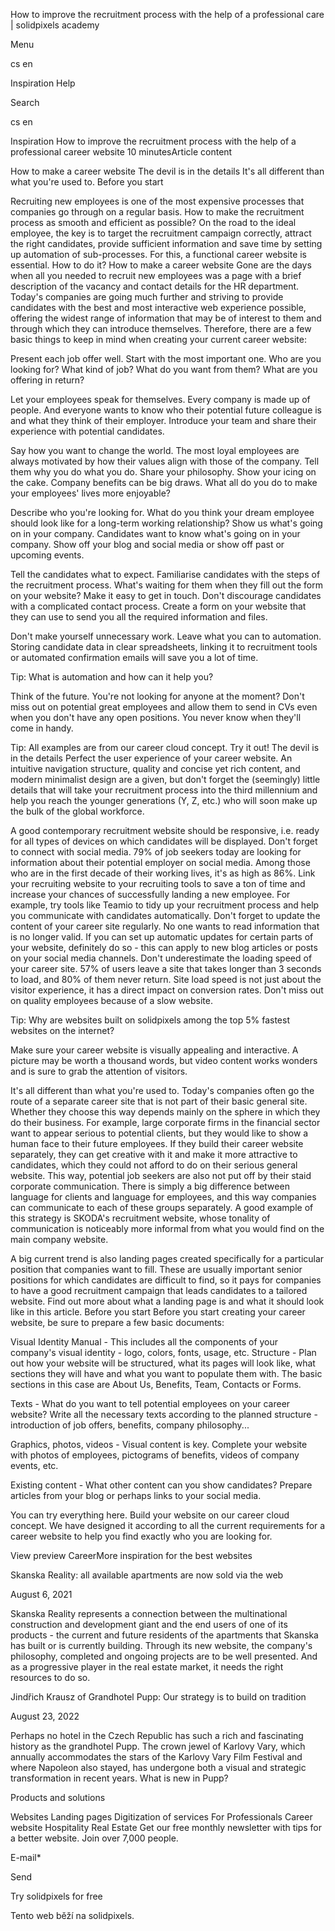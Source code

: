 <p>How to improve the recruitment process with the help of a professional care | solidpixels academy</p>
<p>Menu</p>
<p>cs en</p>
<p>Inspiration Help</p>
<p>Search</p>
<p>cs en</p>
<p>Inspiration
How to improve the recruitment process with the help of a professional career website
10 minutesArticle content</p>
<p>How to make a career website
The devil is in the details
It's all different than what you're used to.
Before you start</p>
<p>Recruiting new employees is one of the most expensive processes that companies go through on a regular basis. How to make the recruitment process as smooth and efficient as possible? On the road to the ideal employee, the key is to target the recruitment campaign correctly, attract the right candidates, provide sufficient information and save time by setting up automation of sub-processes. For this, a functional career website is essential. How to do it?
How to make a career website
Gone are the days when all you needed to recruit new employees was a page with a brief description of the vacancy and contact details for the HR department. Today's companies are going much further and striving to provide candidates with the best and most interactive web experience possible, offering the widest range of information that may be of interest to them and through which they can introduce themselves. Therefore, there are a few basic things to keep in mind when creating your current career website:</p>
<p>Present each job offer well. Start with the most important one. Who are you looking for? What kind of job? What do you want from them? What are you offering in return?</p>
<p>Let your employees speak for themselves. Every company is made up of people. And everyone wants to know who their potential future colleague is and what they think of their employer. Introduce your team and share their experience with potential candidates.</p>
<p>Say how you want to change the world. The most loyal employees are always motivated by how their values align with those of the company. Tell them why you do what you do. Share your philosophy.
Show your icing on the cake. Company benefits can be big draws. What all do you do to make your employees' lives more enjoyable?</p>
<p>Describe who you're looking for. What do you think your dream employee should look like for a long-term working relationship?
Show us what's going on in your company. Candidates want to know what's going on in your company. Show off your blog and social media or show off past or upcoming events.</p>
<p>Tell the candidates what to expect. Familiarise candidates with the steps of the recruitment process. What's waiting for them when they fill out the form on your website?
Make it easy to get in touch. Don't discourage candidates with a complicated contact process. Create a form on your website that they can use to send you all the required information and files.</p>
<p>Don't make yourself unnecessary work. Leave what you can to automation. Storing candidate data in clear spreadsheets, linking it to recruitment tools or automated confirmation emails will save you a lot of time.</p>
<p>Tip: What is automation and how can it help you?</p>
<p>Think of the future. You're not looking for anyone at the moment? Don't miss out on potential great employees and allow them to send in CVs even when you don't have any open positions. You never know when they'll come in handy.</p>
<p>Tip: All examples are from our career cloud concept. Try it out!
The devil is in the details
Perfect the user experience of your career website. An intuitive navigation structure, quality and concise yet rich content, and modern minimalist design are a given, but don't forget the (seemingly) little details that will take your recruitment process into the third millennium and help you reach the younger generations (Y, Z, etc.) who will soon make up the bulk of the global workforce.</p>
<p>A good contemporary recruitment website should be responsive, i.e. ready for all types of devices on which candidates will be displayed.
Don't forget to connect with social media. 79% of job seekers today are looking for information about their potential employer on social media. Among those who are in the first decade of their working lives, it's as high as 86%.
Link your recruiting website to your recruiting tools to save a ton of time and increase your chances of successfully landing a new employee. For example, try tools like Teamio to tidy up your recruitment process and help you communicate with candidates automatically.
Don't forget to update the content of your career site regularly. No one wants to read information that is no longer valid. If you can set up automatic updates for certain parts of your website, definitely do so - this can apply to new blog articles or posts on your social media channels.
Don't underestimate the loading speed of your career site. 57% of users leave a site that takes longer than 3 seconds to load, and 80% of them never return. Site load speed is not just about the visitor experience, it has a direct impact on conversion rates. Don't miss out on quality employees because of a slow website.</p>
<p>Tip: Why are websites built on solidpixels among the top 5% fastest websites on the internet?</p>
<p>Make sure your career website is visually appealing and interactive. A picture may be worth a thousand words, but video content works wonders and is sure to grab the attention of visitors.</p>
<p>It's all different than what you're used to.
Today's companies often go the route of a separate career site that is not part of their basic general site. Whether they choose this way depends mainly on the sphere in which they do their business. For example, large corporate firms in the financial sector want to appear serious to potential clients, but they would like to show a human face to their future employees. If they build their career website separately, they can get creative with it and make it more attractive to candidates, which they could not afford to do on their serious general website. This way, potential job seekers are also not put off by their staid corporate communication. There is simply a big difference between language for clients and language for employees, and this way companies can communicate to each of these groups separately.
A good example of this strategy is SKODA's recruitment website, whose tonality of communication is noticeably more informal from what you would find on the main company website.</p>
<p>A big current trend is also landing pages created specifically for a particular position that companies want to fill. These are usually important senior positions for which candidates are difficult to find, so it pays for companies to have a good recruitment campaign that leads candidates to a tailored website. Find out more about what a landing page is and what it should look like in this article.
Before you start
Before you start creating your career website, be sure to prepare a few basic documents:</p>
<p>Visual Identity Manual - This includes all the components of your company's visual identity - logo, colors, fonts, usage, etc.
Structure - Plan out how your website will be structured, what its pages will look like, what sections they will have and what you want to populate them with. The basic sections in this case are About Us, Benefits, Team, Contacts or Forms.</p>
<p>Texts - What do you want to tell potential employees on your career website? Write all the necessary texts according to the planned structure - introduction of job offers, benefits, company philosophy...</p>
<p>Graphics, photos, videos - Visual content is key. Complete your website with photos of employees, pictograms of benefits, videos of company events, etc.</p>
<p>Existing content - What other content can you show candidates? Prepare articles from your blog or perhaps links to your social media.</p>
<p>You can try everything here. Build your website on our career cloud concept. We have designed it according to all the current requirements for a career website to help you find exactly who you are looking for.</p>
<p>View preview CareerMore inspiration for the best websites</p>
<p>Skanska Reality: all available apartments are now sold via the web</p>
<p>August  6, 2021</p>
<p>Skanska Reality represents a connection between the multinational construction and development giant and the end users of one of its products - the current and future residents of the apartments that Skanska has built or is currently building. Through its new website, the company's philosophy, completed and ongoing projects are to be well presented. And as a progressive player in the real estate market, it needs the right resources to do so.</p>
<p>Jindřich Krausz of Grandhotel Pupp: Our strategy is to build on tradition</p>
<p>August 23, 2022</p>
<p>Perhaps no hotel in the Czech Republic has such a rich and fascinating history as the grandhotel Pupp. The crown jewel of Karlovy Vary, which annually accommodates the stars of the Karlovy Vary Film Festival and where Napoleon also stayed, has undergone both a visual and strategic transformation in recent years. What is new in Pupp?</p>
<p>Products and solutions</p>
<p>Websites
Landing pages
Digitization of services
For Professionals
 Career website
Hospitality
Real Estate
 Get our free monthly newsletter with tips for a better website. Join over 7,000 people.</p>
<p>E-mail*</p>
<p>Send</p>
<p>Try solidpixels for free</p>
<p>Tento web běží na solidpixels.</p>